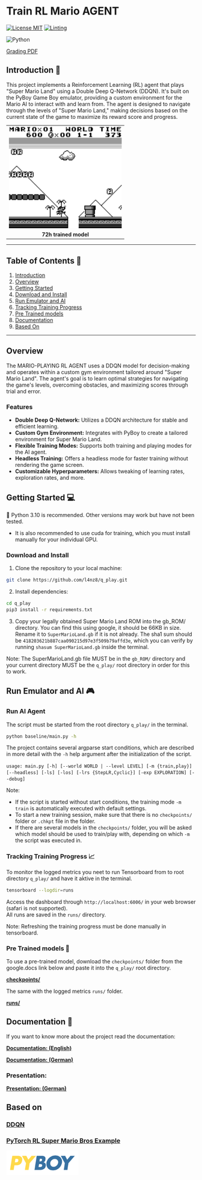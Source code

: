 # Train RL Mario AGENT
[![License MIT](https://img.shields.io/github/license/l4nz8/q_play)](https://opensource.org/licenses/MIT)
[![Linting](https://github.com/l4nz8/q_play/actions/workflows/main.yml/badge.svg)](https://github.com/l4nz8/q_play/actions/workflows/main.yml)

![Python](https://img.shields.io/badge/Python-FFD43B?style=for-the-badge&logo=python&logoColor=blue)

[Grading PDF](./assets/GutachtenVincent.pdf)

## Introduction 🚀
This project implements a Reinforcement Learning (RL) agent that plays "Super Mario Land" using a Double Deep Q-Network (DDQN). It's built on the PyBoy Game Boy emulator, providing a custom environment for the Mario AI to interact with and learn from. The agent is designed to navigate through the levels of "Super Mario Land," making decisions based on the current state of the game to maximize its reward score and progress.

<table>
  <tbody>
    <!-- Gif -->
    <tr>
      <td align="center">
        <img src="assets/SUPER_MARIOLAN_72h_RL_agent.gif" width="300"><br>
      </td>
    </tr>
    <!-- Description -->
    <tr>
      <td align="center">
        <strong>72h trained model</strong>
      </td>
    </tr>
  </tbody>
</table>

---

## Table of Contents 📖
1. [Introduction](#introduction-)
2. [Overview](#overview)
3. [Getting Started](#getting-started-)
4. [Download and Install](#download-and-install)
5. [Run Emulator and AI](#run-emulator-and-ai-)
6. [Tracking Training Progress](#tracking-training-progress-)
7. [Pre Trained models](#pre-trained-models-)
8. [Documentation](#documentation-)
9. [Based On](#based-on)

---

## Overview
The MARIO-PLAYING RL AGENT uses a DDQN model for decision-making and operates within a custom gym environment tailored around "Super Mario Land". The agent's goal is to learn optimal strategies for navigating the game's levels, overcoming obstacles, and maximizing scores through trial and error.

### Features
- **Double Deep Q-Network:** Utilizes a DDQN architecture for stable and efficient learning.
- **Custom Gym Environment:** Integrates with PyBoy to create a tailored environment for Super Mario Land.
- **Flexible Training Modes:** Supports both training and playing modes for the AI agent.
- **Headless Training:** Offers a headless mode for faster training without rendering the game screen.
- **Customizable Hyperparameters:** Allows tweaking of learning rates, exploration rates, and more.

## Getting Started 💻

🐍 Python 3.10 is recommended. Other versions may work but have not been tested.
- It is also recommended to use cuda for training, which you must install manually for your individual GPU.

### Download and Install
1. Clone the repository to your local machine:
```bash
git clone https://github.com/l4nz8/q_play.git
```
2. Install dependencies:
```bash
cd q_play
pip3 install -r requirements.txt
```
3. Copy your legally obtained Super Mario Land ROM into the gb_ROM/ directory. You can find this using google, it should be 66KB in size. Rename it to `SuperMarioLand.gb` if it is not already. The sha1 sum should be `418203621b887caa090215d97e3f509b79affd3e`, which you can verify by running `shasum SuperMarioLand.gb` inside the terminal. 

Note: The SuperMarioLand.gb file MUST be in the `gb_ROM/` directory and your current directory MUST be the `q_play/` root directory in order for this to work.

## Run Emulator and AI 🎮

### Run AI Agent

The script must be started from the root directory `q_play/` in the terminal.
```bash
python baseline/main.py -h
```
The project contains several argparse start conditions, which are described in more detail with the `-h` help argument after the initialization of the script.  

```usage: main.py [-h] [--world WORLD | --level LEVEL] [-m {train,play}] [--headless] [-ls] [-los] [-lrs {StepLR,Cyclic}] [-exp EXPLORATION] [--debug]```

Note:  
- If the script is started without start conditions, the training mode `-m train` is automatically executed with default settings.
- To start a new training session, make sure that there is no `checkpoints/` folder or `.chkpt` file in the folder.
- If there are several models in the `checkpoints/` folder, you will be asked which model should be used to train/play with, depending on which `-m` the script was executed in.

### Tracking Training Progress 📈

To monitor the logged metrics you neet to run Tensorboard from to root directory `q_play/` and have it aktive in the terminal.
```bash
tensorboard --logdir=runs
```
Access the dashboard through `http://localhost:6006/` in your web browser (safari is not supported).  
All runs are saved in the `runs/` directory.  

Note: Refreshing the training progress must be done manually in tensorboard.

### Pre Trained models 👾

To use a pre-trained model, download the `checkpoints/` folder from the google.docs link below and paste it into the `q_play/` root directory.

**[checkpoints/](https://drive.google.com/drive/folders/1_vqTBNQzlyZl7kOxnsa1q9clRLtB_jYo?usp=sharing)**

The same with the logged metrics `runs/` folder.

**[runs/](https://drive.google.com/drive/folders/14unJWiTpiiosiZAdMJgtgAOWTQpkiza2?usp=sharing)**

## Documentation 🍰
If you want to know more about the project read the documentation:  

**[Documentation: (English)](https://docs.google.com/document/d/15uUgVP8PJc9lO-45dp5YI16WE9ySOaVecNvU2sPuxXs/edit?usp=sharing)**

**[Documentation: (German)](https://docs.google.com/document/d/171trtRc4DkKr2gHy8AyJ_wlJQH4CMmkPqxXyICp6Mqw/edit?usp=sharing)**

### Presentation:

**[Presentation: (German)](https://www.canva.com/design/DAF9PVRl6no/9ulZRffVRH0LGy5jfWjNhQ/edit?utm_content=DAF9PVRl6no&utm_campaign=designshare&utm_medium=link2&utm_source=sharebutton)**

## Based on
### [DDQN](https://arxiv.org/abs/1509.06461)

### [PyTorch RL Super Mario Bros Example](https://pytorch.org/tutorials/intermediate/mario_rl_tutorial.html)

<a href="https://github.com/Baekalfen/PyBoy">
  <img src="/assets/pyboy.svg" height="64">
</a>
